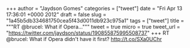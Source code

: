 
+++
author = "Jaydson Gomes"
categories = ["tweet"]
date = "Fri Apr 13 17:36:01 +0000 2012"
draft = false
slug = "1a45b5db334681750cea5f43d0011db923c975a1"
tags = ["tweet"]
title = """RT @brucel: What if Opera..."""
tweet = true
micro = true
tweet_url = "https://twitter.com/jaydson/status/190855875995508737"
+++
RT @brucel: What if Opera didn't have it first? http://t.co/SXa0UChr
